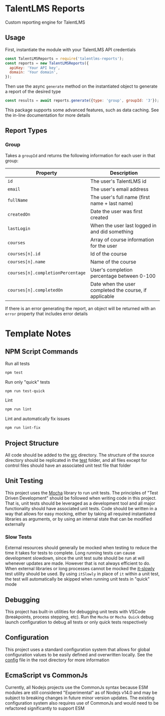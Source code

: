 # TalentLMS Reports
Custom reporting engine for TalentLMS

## Usage
First, instantiate the module with your TalentLMS API credentials
```js
const TalentLMSReports = require('talentlms-reports');
const reports = new TalentLMSReports({
  apiKey: 'Your API key',
  domain: 'Your domain',
});
```

Then use the async `generate` method on the instantiated object to generate a report of the
desired type
```js
const results = await reports.generate({type: 'group', groupId: '3'});
```

This package supports some advanced features, such as data caching. See the in-line documentation for more details

## Report Types
### Group
Takes a `groupId` and returns the following information for each user in that group:

| Property | Description |
| ---- | - |
| `id` | The user's TalentLMS id |
| `email` | The user's email address |
| `fullName` | The user's full name (first name + last name) |
| `createdOn` | Date the user was first created |
| `lastLogin` | When the user last logged in and did something |
| `courses` | Array of course information for the user |
| `courses[n].id` | Id of the course |
| `courses[n].name` | Name of the course |
| `courses[n].completionPercentage` | User's completion percentage between 0-100 |
| `courses[n].completedOn` | Date when the user completed the course, if applicable |

If there is an error generating the report, an object will be returned with an `error` property that includes error details

# Template Notes
## NPM Script Commands
Run all tests
```sh
npm test
```

Run only "quick" tests
```sh
npm run test-quick
```

Lint
```sh
npm run lint
```

Lint and automatically fix issues
```sh
npm run lint-fix
```

## Project Structure
All code should be added to the [src](./src) directory. The structure of the source directory should be replicated in the [test](./test) folder, and all files except for control files should have an associated unit test file that folder

## Unit Testing
This project uses the [Mocha](https://mochajs.org/) library to run unit tests. The principles of "Test Driven Development" should be followed when writing code in this project. That is, unit tests should be leveraged as a development tool and all major functionality should have associated unit tests. Code should be written in a way that allows for easy mocking, either by taking all required instantiated libraries as arguments, or by using an internal state that can be modified externally

### Slow Tests
External resources should generally be mocked when testing to reduce the time it takes for tests to complete. Long running tests can cause development slowdown, since the unit test suite should be run at will whenever updates are made. However that is not always efficient to do. When external libraries or long processes cannot be mocked the [it-slowly](./test/test-utils/it-slowly.js) test utility should be used. By using `itSlowly` in place of `it` within a unit test, the test will automatically be skipped when running unit tests in "quick" mode

## Debugging
This project has built-in utilities for debugging unit tests with VSCode (breakpoints, process stepping, etc). Run the `Mocha` or `Mocha Quick` debug launch configuration to debug all tests or only quick tests respectively

## Configuration
This project uses a standard configuration system that allows for global configuration values to be easily defined and overwritten locally. See the [config](./config.js) file in the root directory for more information

## EcmaScript vs CommonJs
Currently, all Nodejs projects use the CommonJs syntax because ESM modules are still considered "Experimental" as of Nodejs v14.0 and may be subject to breaking changes in future minor version updates. The existing configuration system also requires use of CommonJs and would need to be refactored significantly to support ESM
